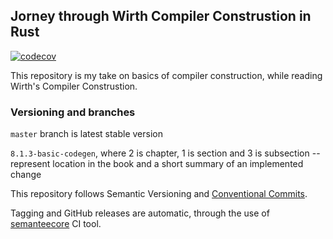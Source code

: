 ## Jorney through Wirth Compiler Construstion in Rust

[![codecov](https://codecov.io/gh/mersinvald/wirth-compiler-construction/branch/master/graph/badge.svg)](https://codecov.io/gh/mersinvald/wirth-compiler-construction)

This repository is my take on basics of compiler construction, while reading Wirth's Compiler Construstion.

### Versioning and branches

`master` branch is latest stable version

`8.1.3-basic-codegen`, where 2 is chapter, 1 is section and 3 is subsection -- represent location in the book and a short summary of an implemented change

This repository follows Semantic Versioning and [Conventional Commits](CONVENTIONAL_COMMITS.md).

Tagging and GitHub releases are automatic, through the use of [semanteecore](https://github.com/semantecore/semantecore) CI tool.
